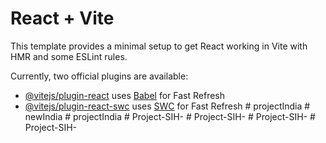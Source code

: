 # React + Vite

This template provides a minimal setup to get React working in Vite with HMR and some ESLint rules.

Currently, two official plugins are available:

- [@vitejs/plugin-react](https://github.com/vitejs/vite-plugin-react/blob/main/packages/plugin-react/README.md) uses [Babel](https://babeljs.io/) for Fast Refresh
- [@vitejs/plugin-react-swc](https://github.com/vitejs/vite-plugin-react-swc) uses [SWC](https://swc.rs/) for Fast Refresh
#   p r o j e c t I n d i a  
 #   n e w I n d i a  
 #   p r o j e c t I n d i a  
 #   P r o j e c t - S I H -  
 #   P r o j e c t - S I H -  
 #   P r o j e c t - S I H -  
 #   P r o j e c t - S I H -  
 
